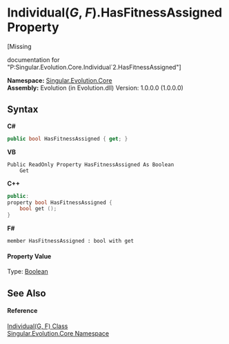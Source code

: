 # Individual(*G*, *F*).HasFitnessAssigned Property 
 

\[Missing <summary> documentation for "P:Singular.Evolution.Core.Individual`2.HasFitnessAssigned"\]

**Namespace:**&nbsp;<a href="7a43d210-bf66-e44d-0f97-e9e0fe26b1b8">Singular.Evolution.Core</a><br />**Assembly:**&nbsp;Evolution (in Evolution.dll) Version: 1.0.0.0 (1.0.0.0)

## Syntax

**C#**<br />
``` C#
public bool HasFitnessAssigned { get; }
```

**VB**<br />
``` VB
Public ReadOnly Property HasFitnessAssigned As Boolean
	Get
```

**C++**<br />
``` C++
public:
property bool HasFitnessAssigned {
	bool get ();
}
```

**F#**<br />
``` F#
member HasFitnessAssigned : bool with get

```


#### Property Value
Type: <a href="http://msdn2.microsoft.com/en-us/library/a28wyd50" target="_blank">Boolean</a>

## See Also


#### Reference
<a href="afb26626-7779-18a2-0296-c5579e7867df">Individual(G, F) Class</a><br /><a href="7a43d210-bf66-e44d-0f97-e9e0fe26b1b8">Singular.Evolution.Core Namespace</a><br />